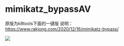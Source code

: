 # mimikatz_bypassAV
原版为k8tools下面的一键版
说明：<a href=https://www.rakjong.com/2020/12/16/mimikatz-bypass/>https://www.rakjong.com/2020/12/16/mimikatz-bypass/

![](https://github.com/rakjong/mimikatz_bypassAV/blob/main/2.gif)
